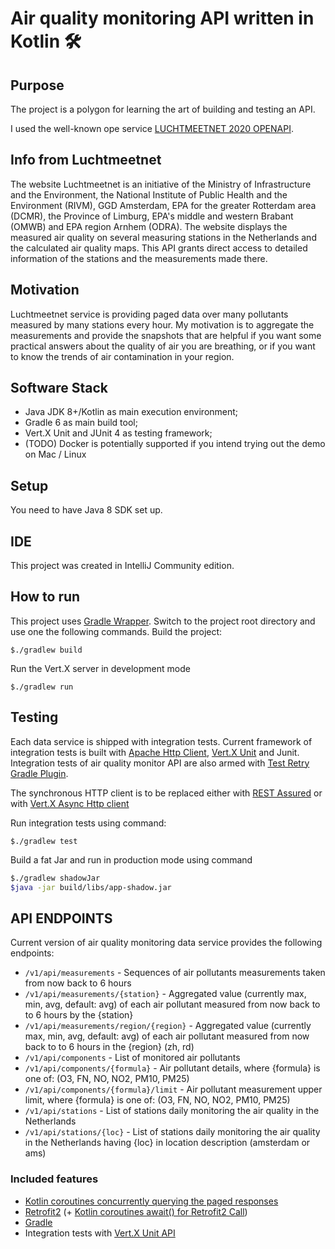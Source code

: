 # Air quality monitoring API written in Kotlin  🛠


## Purpose

The project is a polygon for learning the art of building and testing an API.

I used the well-known ope service [LUCHTMEETNET 2020 OPENAPI](https://api-docs.luchtmeetnet.nl/).

## Info from Luchtmeetnet

The website Luchtmeetnet is an initiative of the Ministry of Infrastructure and the Environment, 
the National Institute of Public Health and the Environment (RIVM), GGD Amsterdam, EPA for the greater Rotterdam area (DCMR), 
the Province of Limburg, EPA's middle and western Brabant (OMWB) and EPA region Arnhem (ODRA). 
The website displays the measured air quality on several measuring stations in the Netherlands and the calculated air quality maps.
This API grants direct access to detailed information of the stations and the measurements made there.

## Motivation 

Luchtmeetnet service is providing paged data over many pollutants measured by many stations every hour. 
My motivation is to aggregate the measurements and provide the snapshots that are helpful if you want some
practical answers about the quality of air you are breathing, 
or if you want to know the trends of air contamination in your region.

## Software Stack

* Java JDK 8+/Kotlin as main execution environment;
* Gradle 6 as main build tool;
* Vert.X Unit and JUnit 4 as testing framework;
* (TODO) Docker is potentially supported if you intend trying out the demo on Mac / Linux 

## Setup

You need to have Java 8 SDK set up.

## IDE

This project was created in IntelliJ Community edition.

## How to run

This project uses [Gradle Wrapper](https://docs.gradle.org/current/userguide/gradle_wrapper.html).
Switch to the project root directory and use one the following commands.
Build the project:
```
$./gradlew build 
```
Run the Vert.X server in development mode
```
$./gradlew run 
```
## Testing

Each data service is shipped with integration tests.
Current framework of integration tests is built with [Apache Http Client](https://hc.apache.org/httpcomponents-client-4.5.x/index.html), 
[Vert.X Unit](https://vertx.io/docs/vertx-unit/java/) and Junit. 
Integration tests of air quality monitor API are also armed with [Test Retry Gradle Plugin](https://github.com/gradle/test-retry-gradle-plugin).

The synchronous HTTP client is to be replaced either with [REST Assured](http://rest-assured.io/) 
or with [Vert.X Async Http client](https://how-to.vertx.io/http-client-howto/)

Run integration tests using command:

```
$./gradlew test 
```

Build a fat Jar and run in production mode using command
 ```sh
 $./gradlew shadowJar
 $java -jar build/libs/app-shadow.jar
 ``` 

## API ENDPOINTS

Current version of air quality monitoring data service provides the following endpoints:

* `/v1/api/measurements` - Sequences of air pollutants measurements taken from now back to 6 hours
* `/v1/api/measurements/{station}` - Aggregated value (currently max, min, avg, default: avg) of each air pollutant measured from now back to to 6 hours by the {station}
* `/v1/api/measurements/region/{region}` - Aggregated value (currently max, min, avg, default: avg) of each air pollutant measured from now back to to 6 hours in the {region} (zh, rd)
* `/v1/api/components` - List of monitored air pollutants
* `/v1/api/components/{formula}` - Air pollutant details, where {formula} is one of: (O3, FN, NO, NO2, PM10, PM25)
* `/v1/api/components/{formula}/limit` - Air pollutant measurement upper limit, where {formula} is one of: (O3, FN, NO, NO2, PM10, PM25)
* `/v1/api/stations` - List of stations daily monitoring the air quality in the Netherlands
* `/v1/api/stations/{loc}` - List of stations daily monitoring the air quality in the Netherlands having {loc} in location description (amsterdam or ams)


### Included features

* [Kotlin coroutines concurrently querying the paged responses](https://kotlinexpertise.com/kotlin-coroutines-concurrency/)
* [Retrofit2](https://github.com/square/retrofit) (+ [Kotlin coroutines await() for Retrofit2 Call](https://github.com/gildor/kotlin-coroutines-retrofit))
* [Gradle](https://gradle.org/)
* Integration tests with [Vert.X Unit API](https://vertx.io/docs/vertx-unit/java/)
